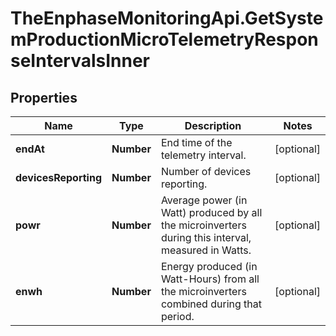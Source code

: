 # TheEnphaseMonitoringApi.GetSystemProductionMicroTelemetryResponseIntervalsInner

## Properties

Name | Type | Description | Notes
------------ | ------------- | ------------- | -------------
**endAt** | **Number** | End time of the telemetry interval. | [optional] 
**devicesReporting** | **Number** | Number of devices reporting. | [optional] 
**powr** | **Number** | Average power (in Watt) produced by all the microinverters during this interval, measured in Watts. | [optional] 
**enwh** | **Number** | Energy produced (in Watt-Hours) from all the microinverters combined during that period. | [optional] 


